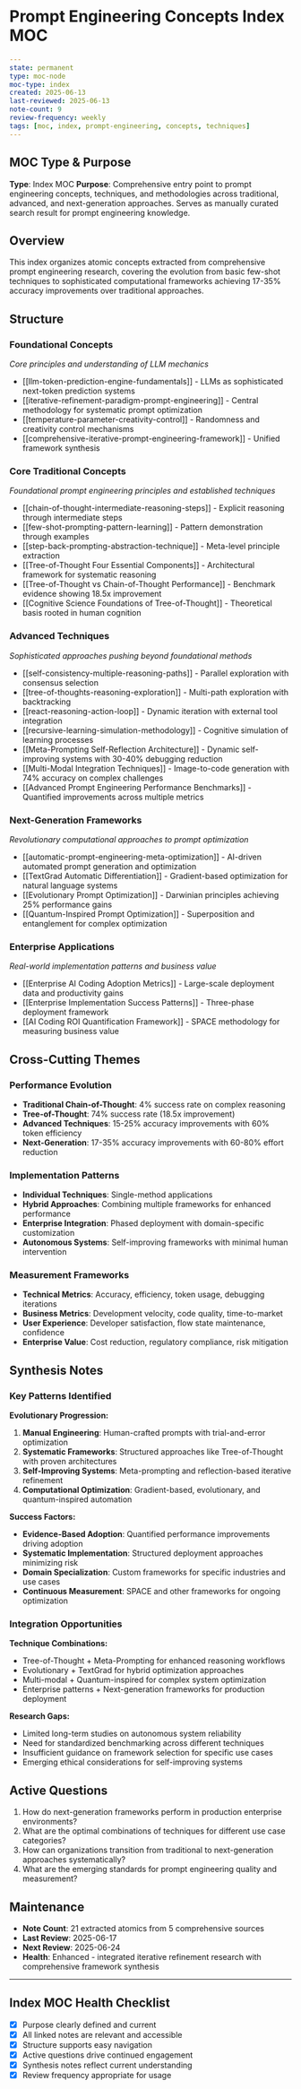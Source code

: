 # Prompt Engineering Concepts Index MOC

```yaml
---
state: permanent
type: moc-node
moc-type: index
created: 2025-06-13
last-reviewed: 2025-06-13
note-count: 9
review-frequency: weekly
tags: [moc, index, prompt-engineering, concepts, techniques]
---
```

## MOC Type & Purpose

**Type**: Index MOC
**Purpose**: Comprehensive entry point to prompt engineering concepts, techniques, and methodologies across traditional, advanced, and next-generation approaches. Serves as manually curated search result for prompt engineering knowledge.

## Overview

This index organizes atomic concepts extracted from comprehensive prompt engineering research, covering the evolution from basic few-shot techniques to sophisticated computational frameworks achieving 17-35% accuracy improvements over traditional approaches.

## Structure

### Foundational Concepts
*Core principles and understanding of LLM mechanics*

- [[llm-token-prediction-engine-fundamentals]] - LLMs as sophisticated next-token prediction systems
- [[iterative-refinement-paradigm-prompt-engineering]] - Central methodology for systematic prompt optimization
- [[temperature-parameter-creativity-control]] - Randomness and creativity control mechanisms
- [[comprehensive-iterative-prompt-engineering-framework]] - Unified framework synthesis

### Core Traditional Concepts
*Foundational prompt engineering principles and established techniques*

- [[chain-of-thought-intermediate-reasoning-steps]] - Explicit reasoning through intermediate steps
- [[few-shot-prompting-pattern-learning]] - Pattern demonstration through examples
- [[step-back-prompting-abstraction-technique]] - Meta-level principle extraction
- [[Tree-of-Thought Four Essential Components]] - Architectural framework for systematic reasoning
- [[Tree-of-Thought vs Chain-of-Thought Performance]] - Benchmark evidence showing 18.5x improvement
- [[Cognitive Science Foundations of Tree-of-Thought]] - Theoretical basis rooted in human cognition

### Advanced Techniques
*Sophisticated approaches pushing beyond foundational methods*

- [[self-consistency-multiple-reasoning-paths]] - Parallel exploration with consensus selection
- [[tree-of-thoughts-reasoning-exploration]] - Multi-path exploration with backtracking
- [[react-reasoning-action-loop]] - Dynamic iteration with external tool integration
- [[recursive-learning-simulation-methodology]] - Cognitive simulation of learning processes
- [[Meta-Prompting Self-Reflection Architecture]] - Dynamic self-improving systems with 30-40% debugging reduction
- [[Multi-Modal Integration Techniques]] - Image-to-code generation with 74% accuracy on complex challenges
- [[Advanced Prompt Engineering Performance Benchmarks]] - Quantified improvements across multiple metrics

### Next-Generation Frameworks
*Revolutionary computational approaches to prompt optimization*

- [[automatic-prompt-engineering-meta-optimization]] - AI-driven automated prompt generation and optimization
- [[TextGrad Automatic Differentiation]] - Gradient-based optimization for natural language systems
- [[Evolutionary Prompt Optimization]] - Darwinian principles achieving 25% performance gains
- [[Quantum-Inspired Prompt Optimization]] - Superposition and entanglement for complex optimization

### Enterprise Applications
*Real-world implementation patterns and business value*

- [[Enterprise AI Coding Adoption Metrics]] - Large-scale deployment data and productivity gains
- [[Enterprise Implementation Success Patterns]] - Three-phase deployment framework
- [[AI Coding ROI Quantification Framework]] - SPACE methodology for measuring business value

## Cross-Cutting Themes

### Performance Evolution
- **Traditional Chain-of-Thought**: 4% success rate on complex reasoning
- **Tree-of-Thought**: 74% success rate (18.5x improvement)
- **Advanced Techniques**: 15-25% accuracy improvements with 60% token efficiency
- **Next-Generation**: 17-35% accuracy improvements with 60-80% effort reduction

### Implementation Patterns
- **Individual Techniques**: Single-method applications
- **Hybrid Approaches**: Combining multiple frameworks for enhanced performance
- **Enterprise Integration**: Phased deployment with domain-specific customization
- **Autonomous Systems**: Self-improving frameworks with minimal human intervention

### Measurement Frameworks
- **Technical Metrics**: Accuracy, efficiency, token usage, debugging iterations
- **Business Metrics**: Development velocity, code quality, time-to-market
- **User Experience**: Developer satisfaction, flow state maintenance, confidence
- **Enterprise Value**: Cost reduction, regulatory compliance, risk mitigation

## Synthesis Notes

### Key Patterns Identified

**Evolutionary Progression:**
1. **Manual Engineering**: Human-crafted prompts with trial-and-error optimization
2. **Systematic Frameworks**: Structured approaches like Tree-of-Thought with proven architectures
3. **Self-Improving Systems**: Meta-prompting and reflection-based iterative refinement
4. **Computational Optimization**: Gradient-based, evolutionary, and quantum-inspired automation

**Success Factors:**
- **Evidence-Based Adoption**: Quantified performance improvements driving adoption
- **Systematic Implementation**: Structured deployment approaches minimizing risk
- **Domain Specialization**: Custom frameworks for specific industries and use cases
- **Continuous Measurement**: SPACE and other frameworks for ongoing optimization

### Integration Opportunities

**Technique Combinations:**
- Tree-of-Thought + Meta-Prompting for enhanced reasoning workflows
- Evolutionary + TextGrad for hybrid optimization approaches
- Multi-modal + Quantum-inspired for complex system optimization
- Enterprise patterns + Next-generation frameworks for production deployment

**Research Gaps:**
- Limited long-term studies on autonomous system reliability
- Need for standardized benchmarking across different techniques
- Insufficient guidance on framework selection for specific use cases
- Emerging ethical considerations for self-improving systems

## Active Questions

1. How do next-generation frameworks perform in production enterprise environments?
2. What are the optimal combinations of techniques for different use case categories?
3. How can organizations transition from traditional to next-generation approaches systematically?
4. What are the emerging standards for prompt engineering quality and measurement?

## Maintenance

- **Note Count**: 21 extracted atomics from 5 comprehensive sources  
- **Last Review**: 2025-06-17
- **Next Review**: 2025-06-24
- **Health**: Enhanced - integrated iterative refinement research with comprehensive framework synthesis

---

## Index MOC Health Checklist

- [x] Purpose clearly defined and current
- [x] All linked notes are relevant and accessible
- [x] Structure supports easy navigation
- [x] Active questions drive continued engagement
- [x] Synthesis notes reflect current understanding
- [x] Review frequency appropriate for usage